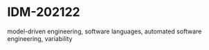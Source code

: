 # IDM-202122
model-driven engineering, software languages, automated software engineering, variability 
